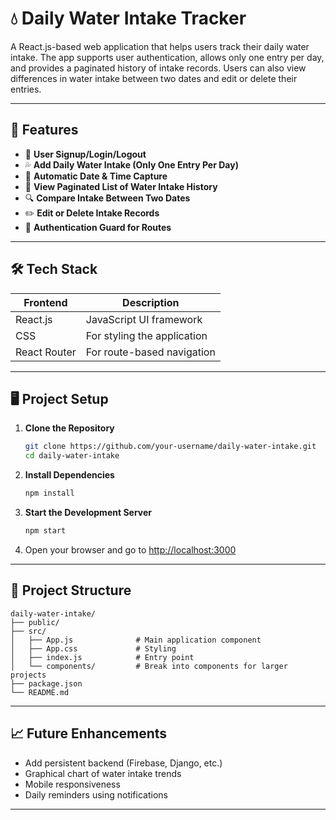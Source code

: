 
# 💧 Daily Water Intake Tracker

A React.js-based web application that helps users track their daily water intake. The app supports user authentication, allows only one entry per day, and provides a paginated history of intake records. Users can also view differences in water intake between two dates and edit or delete their entries.

---

## 🚀 Features

* 🧾 **User Signup/Login/Logout**
* 💦 **Add Daily Water Intake (Only One Entry Per Day)**
* 📅 **Automatic Date & Time Capture**
* 📜 **View Paginated List of Water Intake History**
* 🔍 **Compare Intake Between Two Dates**
* ✏️ **Edit or Delete Intake Records**
* 🔐 **Authentication Guard for Routes**

---

## 🛠 Tech Stack

| Frontend     | Description                 |
| ------------ | --------------------------- |
| React.js     | JavaScript UI framework     |
| CSS          | For styling the application |
| React Router | For route-based navigation  |


---

## 🖥️ Project Setup

1. **Clone the Repository**

   ```bash
   git clone https://github.com/your-username/daily-water-intake.git
   cd daily-water-intake
   ```

2. **Install Dependencies**

   ```bash
   npm install
   ```

3. **Start the Development Server**

   ```bash
   npm start
   ```

4. Open your browser and go to [http://localhost:3000](http://localhost:3000)

---

## 📂 Project Structure

```
daily-water-intake/
├── public/
├── src/
│   ├── App.js              # Main application component
│   ├── App.css             # Styling
│   ├── index.js            # Entry point
│   └── components/         # Break into components for larger projects
├── package.json
└── README.md
```

---

## 📈 Future Enhancements

* Add persistent backend (Firebase, Django, etc.)
* Graphical chart of water intake trends
* Mobile responsiveness
* Daily reminders using notifications

---

